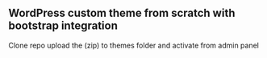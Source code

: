 ## WordPress custom theme from scratch with bootstrap integration

Clone repo upload the (zip) to themes folder and activate from admin panel
